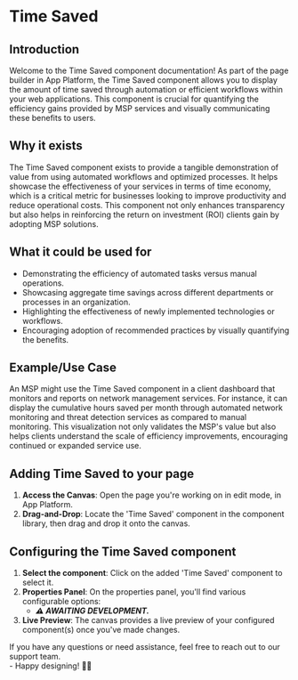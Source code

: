 # Time Saved

## Introduction

Welcome to the Time Saved component documentation! As part of the page builder in App Platform, the Time Saved component allows you to display the amount of time saved through automation or efficient workflows within your web applications. This component is crucial for quantifying the efficiency gains provided by MSP services and visually communicating these benefits to users.

## **Why it exists**

The Time Saved component exists to provide a tangible demonstration of value from using automated workflows and optimized processes. It helps  showcase the effectiveness of your services in terms of time economy, which is a critical metric for businesses looking to improve productivity and reduce operational costs. This component not only enhances transparency but also helps in reinforcing the return on investment (ROI) clients gain by adopting MSP solutions.

## What it could be used for

* Demonstrating the efficiency of automated tasks versus manual operations.
* Showcasing aggregate time savings across different departments or processes in an organization.
* Highlighting the effectiveness of newly implemented technologies or workflows.
* Encouraging adoption of recommended practices by visually quantifying the benefits.

## **Example/Use Case**

An MSP might use the Time Saved component in a client dashboard that monitors and reports on network management services. For instance, it can display the cumulative hours saved per month through automated network monitoring and threat detection services as compared to manual monitoring. This visualization not only validates the MSP's value but also helps clients understand the scale of efficiency improvements, encouraging continued or expanded service use.

## Adding Time Saved to your page

1. **Access the Canvas**: Open the page you're working on in edit mode, in App Platform.
2. **Drag-and-Drop**: Locate the 'Time Saved' component in the component library, then drag and drop it onto the canvas.

## Configuring the Time Saved component

1. **Select the component**: Click on the added 'Time Saved' component to select it.
2. **Properties Panel**: On the properties panel, you'll find various configurable options:
   * _**⚠️ AWAITING DEVELOPMENT.**_&#x20;
3. **Live Preview**: The canvas provides a live preview of your  configured component(s) once you've made changes.



If you have any questions or need assistance, feel free to reach out to our support team.\
&#x20;\- Happy designing! 🎨🚀
